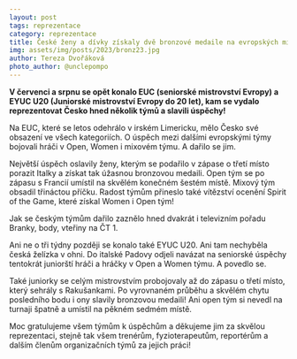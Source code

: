 ```yaml
---
layout: post
tags: reprezentace
category: reprezentace
title: České ženy a dívky získaly dvě bronzové medaile na evropských mistrovstvích
img: assets/img/posts/2023/bronz23.jpg
author: Tereza Dvořáková
photo_author: @unclepompo
---
```


**V červenci a srpnu se opět konalo EUC (seniorské mistrovství Evropy) a EYUC U20 (Juniorské mistrovství Evropy do 20 let), kam se vydalo reprezentovat Česko hned několik týmů a slavili úspěchy!**

Na EUC, které se letos odehrálo v irském Limericku, mělo Česko své obsazení ve všech kategoriích. O úspěch mezi dalšími evropskými týmy bojovali hráči v Open, Women i mixovém týmu. A dařilo se jim. 

Největší úspěch oslavily ženy, kterým se podařilo v zápase o třetí místo porazit Italky a získat tak úžasnou bronzovou medaili. Open tým se po zápasu s Francií umístil na skvělém konečném šestém místě. Mixový tým obsadil třináctou příčku. Radost týmům přineslo také vítězství ocenění Spirit of the Game, které získal Women i Open tým!

Jak se českým týmům dařilo zaznělo hned dvakrát i televizním pořadu Branky, body, vteřiny na ČT 1. 

Ani ne o tři týdny později se konalo také EYUC U20. Ani tam nechyběla česká želízka v ohni. Do italské Padovy odjeli navázat na seniorské úspěchy tentokrát juniorští hráči a hráčky v Open a Women týmu. A povedlo se. 

Také juniorky se celým mistrovstvím probojovaly až do zápasu o třetí místo, který sehrály s Rakušankami. Po vyrovnaném průběhu a skvělém chytu posledního bodu i ony slavily bronzovou medaili! Ani open tým si nevedl na turnaji špatně a umístil na pěkném sedmém místě. 

Moc gratulujeme všem týmům k úspěchům a děkujeme jim za skvělou reprezentaci, stejně tak všem trenérům, fyzioterapeutům, reportérům a dalším členům organizačních týmů za jejich práci! 
